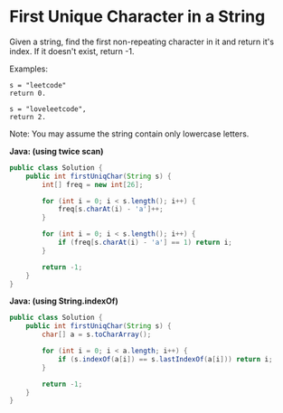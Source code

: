 # First Unique Character in a String

Given a string, find the first non-repeating character in it and return it's index. If it doesn't exist, return -1.

Examples:

    s = "leetcode"
    return 0.

    s = "loveleetcode",
    return 2.

Note: You may assume the string contain only lowercase letters.

**Java: (using twice scan)**
```java
public class Solution {
    public int firstUniqChar(String s) {
        int[] freq = new int[26];

        for (int i = 0; i < s.length(); i++) {
            freq[s.charAt(i) - 'a']++;
        }

        for (int i = 0; i < s.length(); i++) {
            if (freq[s.charAt(i) - 'a'] == 1) return i;
        }

        return -1;
    }
}
```

**Java: (using String.indexOf)**
```java
public class Solution {
    public int firstUniqChar(String s) {
        char[] a = s.toCharArray();

        for (int i = 0; i < a.length; i++) {
            if (s.indexOf(a[i]) == s.lastIndexOf(a[i])) return i;
        }

        return -1;
    }
}
```

